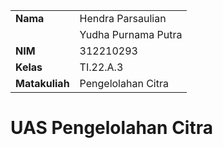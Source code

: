 |  | |
| ----------- | ----------- |
| <b> Nama     | Hendra Parsaulian       |
| <b>        | Yudha Purnama Putra       |
| <b> NIM     | 312210293       |
| <b> Kelas   | TI.22.A.3        |
| <b> Matakuliah   | Pengelolahan Citra       |
# UAS Pengelolahan Citra
